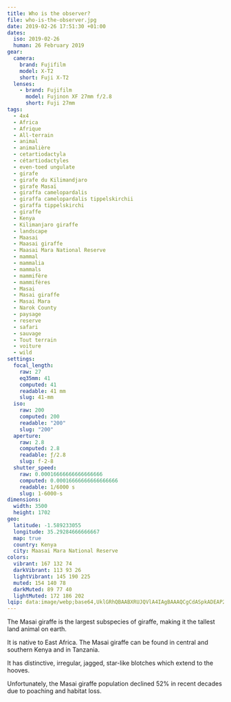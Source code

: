 ```yaml
---
title: Who is the observer?
file: who-is-the-observer.jpg
date: 2019-02-26 17:51:30 +01:00
dates:
  iso: 2019-02-26
  human: 26 February 2019
gear:
  camera:
    brand: Fujifilm
    model: X-T2
    short: Fuji X-T2
  lenses:
    - brand: Fujifilm
      model: Fujinon XF 27mm f/2.8
      short: Fuji 27mm
tags:
  - 4x4
  - Africa
  - Afrique
  - All-terrain
  - animal
  - animalière
  - cetartiodactyla
  - cétartiodactyles
  - even-toed ungulate
  - girafe
  - girafe du Kilimandjaro
  - girafe Masaï
  - giraffa camelopardalis
  - giraffa camelopardalis tippelskirchii
  - giraffa tippelskirchi
  - giraffe
  - Kenya
  - Kilimanjaro giraffe
  - landscape
  - Maasai
  - Maasai giraffe
  - Maasai Mara National Reserve
  - mammal
  - mammalia
  - mammals
  - mammifère
  - mammifères
  - Masai
  - Masai giraffe
  - Masai Mara
  - Narok County
  - paysage
  - reserve
  - safari
  - sauvage
  - Tout terrain
  - voiture
  - wild
settings:
  focal_length:
    raw: 27
    eq35mm: 41
    computed: 41
    readable: 41 mm
    slug: 41-mm
  iso:
    raw: 200
    computed: 200
    readable: "200"
    slug: "200"
  aperture:
    raw: 2.8
    computed: 2.8
    readable: ƒ/2.8
    slug: f-2-8
  shutter_speed:
    raw: 0.00016666666666666666
    computed: 0.00016666666666666666
    readable: 1/6000 s
    slug: 1-6000-s
dimensions:
  width: 3500
  height: 1702
geo:
  latitude: -1.589233055
  longitude: 35.29284666666667
  map: true
  country: Kenya
  city: Maasai Mara National Reserve
colors:
  vibrant: 167 132 74
  darkVibrant: 113 93 26
  lightVibrant: 145 190 225
  muted: 154 140 78
  darkMuted: 89 77 40
  lightMuted: 172 186 202
lqip: data:image/webp;base64,UklGRhQBAABXRUJQVlA4IAgBAAAQCgCdASpkADEAP2Wcw1izP6glM3eMW/AsiU23eAC4UVeGLJhPfbMRcpcJZ6NMuff23hFAupjHWKjKvnN/b/S+nsMTgIYXCt6VWZKYWuHJOgdNJSRQd+it4AD+7A8e6Ad1kH1bWOJPCJajDOPky1pzkDzXnOtDbCMRTYP0oe8rT0FROf3ELnLhzSLr0ocOkqukcIRFjN6vWLZHBkL6+5anC/o+fhOlLChylg0HiewfqNejs52AmR7dvJIjjqbcK1Zhv4nCqRKtVJn4a8FC705t0mHSiC7lZeNnAJ9FKJ8Z24ya9nlVyj7yNzzE/bQTvNqPtvuL9hDDY6PIJFHNxZ94wQ/Yl3CmAAA=
---
```


The Masai giraffe is the largest subspecies of giraffe, making it the tallest land animal on earth.

It is native to East Africa. The Masai giraffe can be found in central and southern Kenya and in Tanzania.

It has distinctive, irregular, jagged, star-like blotches which extend to the hooves.

Unfortunately, the Masai giraffe population declined 52% in recent decades due to poaching and habitat loss.
